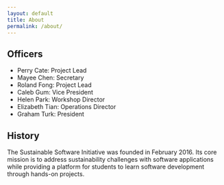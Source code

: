 ```yaml
---
layout: default
title: About
permalink: /about/
---
```


## Officers

* Perry Cate: Project Lead
* Mayee Chen: Secretary
* Roland Fong: Project Lead
* Caleb Gum: Vice President
* Helen Park: Workshop Director
* Elizabeth Tian: Operations Director
* Graham Turk: President

## History

The Sustainable Software Initiative was founded in February 2016. Its core mission is to address sustainability challenges with software applications while providing a platform for students to learn software development through hands-on projects. 



